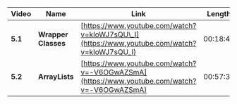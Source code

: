 | Video   | Name                | Link                                                                                        | Length   |
| ------- | ------------------- | ------------------------------------------------------------------------------------------- | -------- |
| **5.1** | **Wrapper Classes** | [https://www.youtube.com/watch?v=kIoWJ7sQU\_I](https://www.youtube.com/watch?v=kIoWJ7sQU_I) | 00:18:40 |
| **5.2** | **ArrayLists**      | [https://www.youtube.com/watch?v=-V6OGwAZSmA](https://www.youtube.com/watch?v=-V6OGwAZSmA)  | 00:57:30 |
